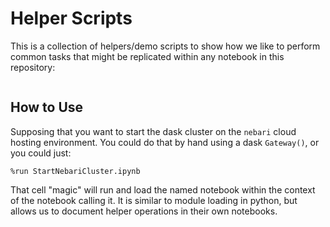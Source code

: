 # Helper Scripts

This is a collection of helpers/demo scripts to show how we like to 
perform common tasks that might be replicated within any notebook 
in this repository:

```{tableofcontents}
```

## How to Use

Supposing that you want to start the dask cluster on the `nebari` cloud
hosting environment.  You could do that by hand using a dask `Gateway()`, 
or you could just:

```
%run StartNebariCluster.ipynb
```

That cell "magic" will run and load the named notebook within the context
of the notebook calling it.  It is similar to module loading in python, but
allows us to document helper operations in their own notebooks. 

